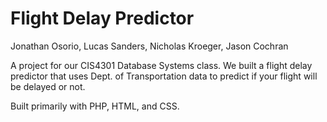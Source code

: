 # Flight Delay Predictor

Jonathan Osorio, Lucas Sanders, Nicholas Kroeger, Jason Cochran

A project for our CIS4301 Database Systems class. We built
a flight delay predictor that uses Dept. of Transportation
data to predict if your flight will be delayed or not.

Built primarily with PHP, HTML, and CSS.